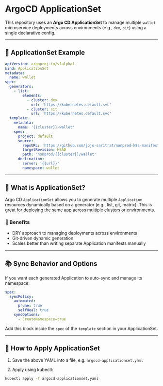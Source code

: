 # ArgoCD ApplicationSet

This repository uses an **Argo CD ApplicationSet** to manage multiple `wallet` microservice deployments across environments (e.g., `dev`, `sit`) using a single declarative config.

---

## 🔧 ApplicationSet Example

```yaml
apiVersion: argoproj.io/v1alpha1
kind: ApplicationSet
metadata:
  name: wallet
spec:
  generators:
    - list:
        elements:
          - cluster: dev
            url: 'https://kubernetes.default.svc'
          - cluster: sit
            url: 'https://kubernetes.default.svc'
  template:
    metadata:
      name: '{{cluster}}-wallet'
    spec:
      project: default
      source:
        repoURL: 'https://github.com/jojo-saritrat/nonprod-k8s-manifests.git'
        targetRevision: HEAD
        path: 'nonprod/{{cluster}}/wallet'
      destination:
        server: '{{url}}'
        namespace: wallet
```

---

## 📖 What is ApplicationSet?

Argo CD `ApplicationSet` allows you to generate multiple `Application` resources dynamically based on a generator (e.g., list, git, matrix). This is great for deploying the same app across multiple clusters or environments.

### 🏢 Benefits
- DRY approach to managing deployments across environments
- Git-driven dynamic generation
- Scales better than writing separate Application manifests manually

---

## 📚 Sync Behavior and Options

If you want each generated Application to auto-sync and manage its namespace:

```yaml
spec:
  syncPolicy:
    automated:
      prune: true
      selfHeal: true
    syncOptions:
      - CreateNamespace=true
```

Add this block inside the `spec` of the `template` section in your ApplicationSet.

---

## 🔨 How to Apply ApplicationSet

1. Save the above YAML into a file, e.g. `argocd-applicationset.yaml`

2. Apply using kubectl:

```bash
kubectl apply -f argocd-applicationset.yaml
```